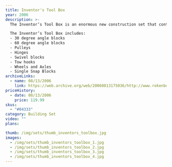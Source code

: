 ```yaml
---
title: Inventor's Tool Box
year: 2006
description: >-
  The Inventor’s Tool Box is an enormous new construction set that contains everything a master Rokenbok builder needs to create the ultimate aerial tramway, a vehicle-powered bascule bridge and a personnel elevator, all at the same time! The Inventor’s Tool Box is a 618-piece assortment of everything a Rokenbok inventor needs to construct the most challenging and imposing build yet! Included are the brand new parts from the Inventor’s Kit: 30 and 60 degree angle blocks, pulleys, hinges, swivel blocks, tow hooks, wheels and axles, and single snap blocks plus a large assortment of the most popular Rokenbok component parts. Just add your existing RC Monorail and two other Rokenbok RC vehicles to operate the most outrageous creation in the world of Rokenbok!

  The Inventor’s Tool Box includes:
  - 30 degree angle blocks
  - 60 degree angle blocks
  - Pulleys
  - Hinges
  - Swivel blocks
  - Tow hooks
  - Wheels and Axles
  - Single Snap Blocks
archiveLinks:
  - name: 08/13/2006
    link: https://web.archive.org/web/20060813175036/http://www.rokenbok.com/catalog/pd_bs_04333.html
priceHistory:
  - date: 08/13/2006
    price: 119.99
skus:
  - "#04333"
category: Building Set
video: ""
plans:

thumb: /img/sets/thumb_inventors_toolbox.jpg
images:
  - /img/sets/thumb_inventors_toolbox_1.jpg
  - /img/sets/thumb_inventors_toolbox_2.jpg
  - /img/sets/thumb_inventors_toolbox_3.jpg
  - /img/sets/thumb_inventors_toolbox_4.jpg
---
```

